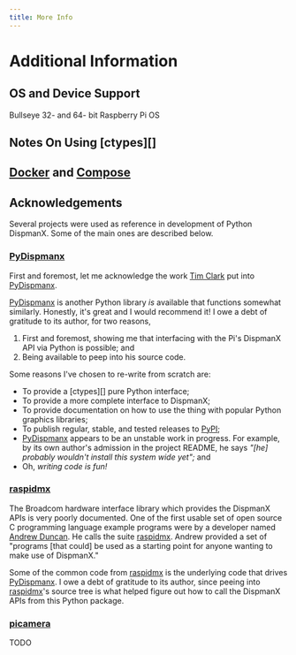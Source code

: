```yaml
---
title: More Info
---
```


# Additional Information

## OS and Device Support

Bullseye 32- and 64- bit Raspberry Pi OS

## Notes On Using [ctypes][]

## [Docker][] and [Compose][]

## Acknowledgements

Several projects were used as reference in development of Python DispmanX. Some
of the main ones are described below.

### [PyDispmanx][]

First and foremost, let me acknowledge the work [Tim Clark][] put into
[PyDispmanx][].

[PyDispmanx][] is another Python library _is_ available that functions
somewhat similarly. Honestly, it's great and I would recommend it! I owe a debt
of gratitude to its author, for two reasons,

1. First and foremost, showing me that interfacing with the Pi's DispmanX API
   via Python is possible; and
2. Being available to peep into his source code.

Some reasons I've chosen to re-write from scratch are:

 * To provide a [ctypes][] pure Python interface;
 * To provide a more complete interface to DispmanX;
 * To provide documentation on how to use the thing with popular Python
   graphics libraries;
 * To publish regular, stable, and tested releases to [PyPI][];
 * [PyDispmanx][] appears to be an unstable work in progress. For
   example, by its own author's admission in the project README, he says
   _"\[he\] probably wouldn't install this system wide yet";_ and
 * Oh, _writing code is fun!_

### [raspidmx][]

The Broadcom hardware interface library which provides the DispmanX APIs is very
poorly documented. One of the first usable set of open source C programming
language example programs were by a developer named
[Andrew Duncan][]. He calls the suite [raspidmx][]. Andrew
provided a set of "programs [that could] be used as a starting point for anyone
wanting to make use of DispmanX."

Some of the common code from [raspidmx][] is the underlying code that
drives [PyDispmanx][]. I owe a debt of gratitude to its author, since
peeing into [raspidmx][]'s source tree is what helped figure out how to
call the DispmanX APIs from this Python package.

### [picamera][]

TODO

[andrew duncan]: https://github.com/andrewfrommelbourne
[compose]: https://docs.docker.com/compose/
[docker]: https://www.docker.com/
[picamera]: https://picamera.readthedocs.io/
[pydispmanx]: https://github.com/eclispe/pydispmanx
[pypi]: https://pypi.org/
[raspidmx]: https://github.com/andrewfrommelbourne/raspidmx
[tim clark]: https://twitter.com/eclispe
